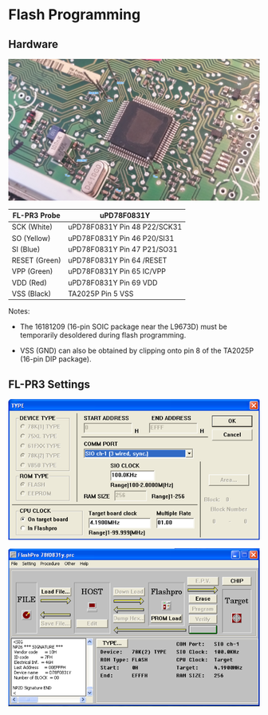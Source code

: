 # Flash Programming

## Hardware

![Flash Connections](photos/flpr3-connections.jpg)

| FL-PR3 Probe  | uPD78F0831Y                  |
|---------------|------------------------------|
| SCK (White)   | uPD78F0831Y Pin 48 P22/SCK31 |
| SO (Yellow)   | uPD78F0831Y Pin 46 P20/SI31  | TODO verify me
| SI (Blue)     | uPD78F0831Y Pin 47 P21/SO31  | TODO verify me 
| RESET (Green) | uPD78F0831Y Pin 64 /RESET    |
| VPP (Green)   | uPD78F0831Y Pin 65 IC/VPP    |
| VDD (Red)     | uPD78F0831Y Pin 69 VDD       |
| VSS (Black)   | TA2025P Pin 5 VSS            |

Notes:

 - The 16181209 (16-pin SOIC package near the L9673D) must be temporarily
   desoldered during flash programming.

 - VSS (GND) can also be obtained by clipping onto pin 8 of the TA2025P
   (16-pin DIP package).

## FL-PR3 Settings

![FL-PR3 Connections](photos/flpr3-settings.png)

![FL-PR3 Signature](photos/flpr3-signature.png)
